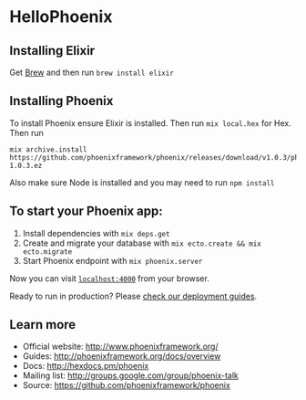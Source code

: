 # HelloPhoenix

## Installing Elixir

Get [Brew](http://brew.sh/) and then run `brew install elixir`


## Installing Phoenix

To install Phoenix ensure Elixir is installed. Then run `mix local.hex` for Hex.
Then run

```
mix archive.install https://github.com/phoenixframework/phoenix/releases/download/v1.0.3/phoenix_new-1.0.3.ez
```

Also make sure Node is installed and you may need to run `npm install`


## To start your Phoenix app:

  1. Install dependencies with `mix deps.get`
  2. Create and migrate your database with `mix ecto.create && mix ecto.migrate`
  3. Start Phoenix endpoint with `mix phoenix.server`

Now you can visit [`localhost:4000`](http://localhost:4000) from your browser.

Ready to run in production? Please [check our deployment guides](http://www.phoenixframework.org/docs/deployment).


## Learn more

  * Official website: http://www.phoenixframework.org/
  * Guides: http://phoenixframework.org/docs/overview
  * Docs: http://hexdocs.pm/phoenix
  * Mailing list: http://groups.google.com/group/phoenix-talk
  * Source: https://github.com/phoenixframework/phoenix
